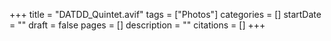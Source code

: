 +++
title = "DATDD_Quintet.avif"
tags = ["Photos"]
categories = []
startDate = ""
draft = false
pages = []
description = ""
citations = []
+++
